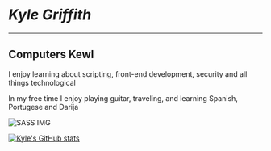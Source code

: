 # *Kyle Griffith*
---

## Computers Kewl 

<p> I enjoy learning about scripting, front-end development, security and all things technological </p>

<p> In my free time I enjoy playing guitar, traveling, and learning Spanish, Portugese and Darija </p>

![SASS IMG](https://www.dropbox.com/s/49tnvm81u5qx6li/sass-logo.png?dl=0)

[![Kyle's GitHub stats](https://github-readme-stats.vercel.app/api?username=kyle-griffith&showicons=true)](https://github.com/kyle-griffith/github-readme-stats)
